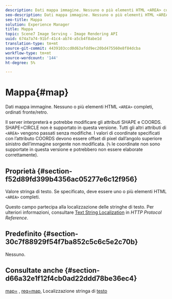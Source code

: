```yaml
---
description: Dati mappa immagine. Nessuno o più elementi HTML <AREA> completi, ordinati fronte/retro.
seo-description: Dati mappa immagine. Nessuno o più elementi HTML <AREA> completi, ordinati fronte/retro.
seo-title: Mappa
solution: Experience Manager
title: Mappa
topic: Scene7 Image Serving - Image Rendering API
uuid: 674a7a74-91bf-41c4-ab74-a5cb4f8abe1d
translation-type: tm+mt
source-git-commit: 4439103ccd0d63afdd9ec20bd475560e8f84dcba
workflow-type: tm+mt
source-wordcount: '144'
ht-degree: 5%

---
```



# Mappa{#map}

Dati mappa immagine. Nessuno o più elementi HTML `<AREA>` completi, ordinati fronte/retro.

Il server interpreterà e potrebbe modificare gli attributi SHAPE e COORDS. SHAPE=CIRCLE non è supportato in questa versione. Tutti gli altri attributi di `<AREA>` vengono passati senza modifiche. I valori di coordinate specificati con l’attributo COORDS devono essere offset di pixel dall’angolo superiore sinistro dell’immagine sorgente non modificata. (`%` le coordinate non sono supportate in questa versione e potrebbero non essere elaborate correttamente).

## Proprietà {#section-f52d89fd399b4356ac05277e6c12f956}

Valore stringa di testo. Se specificato, deve essere uno o più elementi HTML `<AREA>` completi.

Questo campo partecipa alla localizzazione delle stringhe di testo. Per ulteriori informazioni, consultare [Text String Localization](/help/aem-is-ir-api/is-api/http-ref/image-serving-api-ref/c-http-protocol-reference/c-syntax-and-features/r-text-string-localization.md) in *HTTP Protocol Reference*.

## Predefinito {#section-30c7f88929f54f7ba852c5c6c5e2c70b}

Nessuno.

## Consultate anche {#section-d66a32e1f12f4cb0ad22ddd78be36ec4}

[map=](/help/aem-is-ir-api/is-api/http-ref/image-serving-api-ref/c-http-protocol-reference/c-command-reference/r-map.md) ,  [req=map](/help/aem-is-ir-api/is-api/http-ref/image-serving-api-ref/c-http-protocol-reference/c-command-reference/r-req/r-req.md), Localizzazione stringa di  [testo](/help/aem-is-ir-api/is-api/http-ref/image-serving-api-ref/c-http-protocol-reference/c-syntax-and-features/r-text-string-localization.md)
